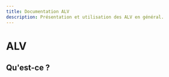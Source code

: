 ```yaml
---
title: Documentation ALV
description: Présentation et utilisation des ALV en général.
---
```


# ALV
## Qu'est-ce ?
